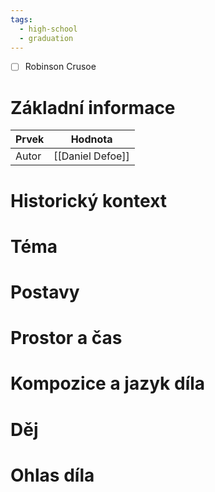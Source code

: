 ```yaml
---
tags:
  - high-school
  - graduation
---
```

- [ ] Robinson Crusoe
# Základní informace
| Prvek | Hodnota          |
| ----- | ---------------- |
| Autor | [[Daniel Defoe]] |
# Historický kontext
# Téma
# Postavy
# Prostor a čas
# Kompozice a jazyk díla
# Děj
# Ohlas díla